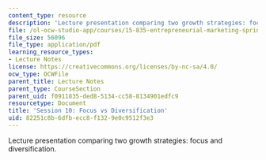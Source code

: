 ```yaml
---
content_type: resource
description: 'Lecture presentation comparing two growth strategies: focus and diversification.'
file: /ol-ocw-studio-app/courses/15-835-entrepreneurial-marketing-spring-2002/82251c8b6dfbecc8f1329e0c9512f3e3_session10.pdf
file_size: 56096
file_type: application/pdf
learning_resource_types:
- Lecture Notes
license: https://creativecommons.org/licenses/by-nc-sa/4.0/
ocw_type: OCWFile
parent_title: Lecture Notes
parent_type: CourseSection
parent_uid: f0911835-ded8-5134-cc58-8134901edfc9
resourcetype: Document
title: 'Session 10: Focus vs Diversification'
uid: 82251c8b-6dfb-ecc8-f132-9e0c9512f3e3
---
```

Lecture presentation comparing two growth strategies: focus and diversification.